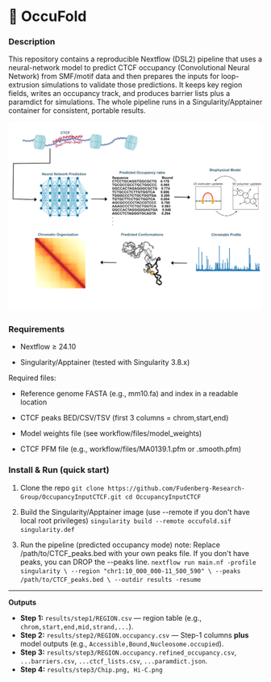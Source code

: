 # 🧬 OccuFold



### Description
This repository contains a reproducible Nextflow (DSL2) pipeline that uses a neural-network model to predict CTCF occupancy (Convolutional Neural Network) from SMF/motif data and then prepares the inputs for loop-extrusion simulations to validate those predictions. It keeps key region fields, writes an occupancy track, and produces barrier lists plus a paramdict for simulations. The whole pipeline runs in a Singularity/Apptainer container for consistent, portable results.

![Workflow Figure](figures/workflowfigurenew.png)


<!--### Structure of the repository
The structure of this repository follows as below:
- processing/: Scripts and pipelines for NGS data processing (e.g., handling SMF methylation footprint data and ChIP-seq data).
#### 🧬 CTCF Binding Site Processing Pipeline-->

### Requirements

- Nextflow ≥ 24.10

<!-- - Java 11+ (for Nextflow)-->

- Singularity/Apptainer (tested with Singularity 3.8.x)


Required files:

- Reference genome FASTA (e.g., mm10.fa) and index in a readable location

- CTCF peaks BED/CSV/TSV (first 3 columns = chrom,start,end)

- Model weights file (see workflow/files/model_weights)

- CTCF PFM file (e.g., workflow/files/MA0139.1.pfm or .smooth.pfm)

### Install & Run (quick start)

1. Clone the repo
`git clone https://github.com/Fudenberg-Research-Group/OccupancyInputCTCF.git
cd OccupancyInputCTCF`

2. Build the Singularity/Apptainer image
(use --remote if you don't have local root privileges)
`singularity build --remote occufold.sif singularity.def`

3. Run the pipeline (predicted occupancy mode)
note: Replace /path/to/CTCF_peaks.bed with your own peaks file.
If you don't have peaks, you can DROP the --peaks line.
`nextflow run main.nf -profile singularity \
  --region "chr1:10_000_000-11_500_590" \
  --peaks /path/to/CTCF_peaks.bed \
  --outdir results -resume`  

<!--#### 🔄 Pipeline Overview

1. **Load Data**  
   Load CTCF binding site coordinates and binding frequency table.

2. **Filter Sites**  
   Keep only sites with all three biological states:  
   _Accessible, Bound, Nucleosome-occupied_.

3. **Pivot Frequencies**  
   Reshape the table to have one row per site with frequency values for each state.

4. **Merge with Coordinates**  
   Combine genomic coordinates and binding frequency data into a single DataFrame.

5. **Extract Sequences**  
   Use `pyfaidx` to extract sequences from the mm10 reference genome.

6. **One-Hot Encode**  
   Convert sequences into 4×N matrices (A/C/G/T channels) for CNN input.

7. **Visualize**  
   Plot one-hot encoded sequences as grayscale "pixel" images for inspection.

8. **Save Outputs**  
   Write final annotated data to `sites_with_freqs_and_seqs.tsv`.-->

---
**Outputs**
- **Step 1:** `results/step1/REGION.csv` — region table (e.g., `chrom,start,end,mid,strand,...`).
- **Step 2:** `results/step2/REGION.occupancy.csv` — Step-1 columns **plus** model outputs (e.g., `Accessible,Bound,Nucleosome.occupied`).
- **Step 3:** `results/step3/REGION.occupancy.refined_occupancy.csv`, `...barriers.csv`, `...ctcf_lists.csv`, `...paramdict.json`.
- **Step 4:** `results/step3/Chip.png, Hi-C.png`


<!--#### 📁 Output

- `sites_with_freqs_and_seqs.tsv` – Final annotated file including:
  - `chrom`, `start`, `end`, `TFBS_cluster`
  - Frequency columns: `Bound`, `Accessible`, `Nucleosome.occupied`
  - DNA `sequence`-->


<!-- - models/: Code for deep learning models (CNN architectures, training scripts, evaluation functions) used to predict CTCF occupancy or 3D contacts
- analysis/: Notebooks or scripts for analyzing results (e.g. comparing predicted vs. actual Hi-C, generating figures).
- utils/: Utility functions and tools (shared helper code for data I/O, metric calculations, etc.).
- outputs/: Folder to store output files, such as processed data or model predictions (keeping them separate from code)-->




<!-- #### Processing simulation data
After running the workflow, the simulated trajectories can be processed to generate *in silico* ChIP-seq profiles, 1d contact maps, and 3d contact maps (optional). Scripts for data processing available in `processing`. Instructions are provided with the relevant python code.-->









